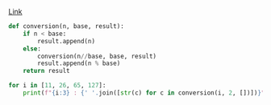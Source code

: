 [Link](https://brilliant.org/daily-problems/sum-power-2/)

```python
def conversion(n, base, result):
    if n < base:
        result.append(n)
    else:
        conversion(n//base, base, result)
        result.append(n % base)
    return result

for i in [11, 26, 65, 127]:
    print(f"{i:3} : {' '.join([str(c) for c in conversion(i, 2, [])])}")
```
